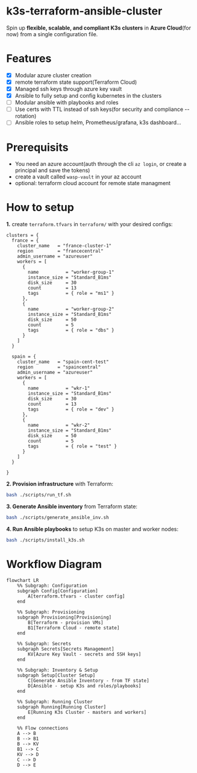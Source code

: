 # k3s-terraform-ansible-cluster
Spin up **flexible, scalable, and compliant K3s clusters** in **Azure Cloud**(for now) from a single configuration file.
# Features
- [x] Modular azure cluster creation
- [x] remote terraform state support(Terraform Cloud)
- [x] Managed ssh keys through azure key vault
- [x] Ansible to fully setup and config kubernetes in the clusters
- [ ] Modular ansible with playbooks and roles
- [ ] Use certs with TTL instead of ssh keys(for security and compliance -- rotation)
- [ ] Ansible roles to setup helm, Prometheus/grafana, k3s dashboard...

# Prerequisits
- You need an azure account(auth through the cli `az login`, or create a principal and save the tokens)
- create a vault called `wasp-vault` in your az account
- optional: terraform cloud account for remote state managment

# How to setup
**1.** create `terraform.tfvars` in `terraform/` with your desired configs:


```HCL
clusters = {
  france = {
    cluster_name   = "france-cluster-1"
    region         = "francecentral"
    admin_username = "azureuser"
    workers = [
      {
        name          = "worker-group-1"
        instance_size = "Standard_B1ms"
        disk_size     = 30
        count         = 13  
        tags          = { role = "ms1" }
      },
      {
        name          = "worker-group-2"
        instance_size = "Standard_B1ms"
        disk_size     = 50
        count         = 5
        tags          = { role = "dbs" }
      }
    ]
  }

  spain = {
    cluster_name   = "spain-cent-test"
    region         = "spaincentral"
    admin_username = "azureuser"
    workers = [
      {
        name          = "wkr-1"
        instance_size = "Standard_B1ms"
        disk_size     = 30
        count         = 13  
        tags          = { role = "dev" }
      },
      {
        name          = "wkr-2"
        instance_size = "Standard_B1ms"
        disk_size     = 50
        count         = 5
        tags          = { role = "test" }
      }
    ]
  }

}
```
**2. Provision infrastructure** with Terraform:
```bash
bash ./scripts/run_tf.sh
```

**3. Generate Ansible inventory** from Terraform state:
```sh
bash ./scripts/generate_ansible_inv.sh
```

**4. Run Ansible playbooks** to setup K3s on master and worker nodes:

```sh
bash ./scripts/install_k3s.sh
```
# Workflow Diagram
```mermaid
flowchart LR
    %% Subgraph: Configuration
    subgraph Config[Configuration]
        A[terraform.tfvars - cluster config]
    end

    %% Subgraph: Provisioning
    subgraph Provisioning[Provisioning]
        B[Terraform - provision VMs]
        B1[Terraform Cloud - remote state]
    end

    %% Subgraph: Secrets
    subgraph Secrets[Secrets Management]
        KV[Azure Key Vault - secrets and SSH keys]
    end

    %% Subgraph: Inventory & Setup
    subgraph Setup[Cluster Setup]
        C[Generate Ansible Inventory - from TF state]
        D[Ansible - setup K3s and roles/playbooks]
    end

    %% Subgraph: Running Cluster
    subgraph Running[Running Cluster]
        E[Running K3s Cluster - masters and workers]
    end

    %% Flow connections
    A --> B
    B --> B1
    B --> KV
    B1 --> C
    KV --> D
    C --> D
    D --> E
```
